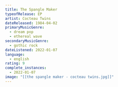 ```yaml
---
title: The Spangle Maker
typeofRelease: EP
artist: Cocteau Twins
dateReleased: 1984-04-02
primaryMusicGenre:
  - dream pop
  - ethereal wave
secondaryMusicGenre:
  - gothic rock
dateListened: 2022-01-07
language:
  - english
rating: 9
complete_instances:
  - 2022-01-07
image: "[[the spangle maker - cocteau twins.jpg]]"
---
```

